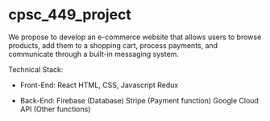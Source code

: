 # cpsc_449_project
We propose to develop an e-commerce website that allows users to browse products, add them to a shopping cart, process payments, and communicate through a built-in messaging system.

Technical Stack:
- Front-End:
    React
    HTML, CSS, Javascript
    Redux 
		
- Back-End:
    Firebase (Database)
    Stripe (Payment function)
    Google Cloud API (Other functions)
